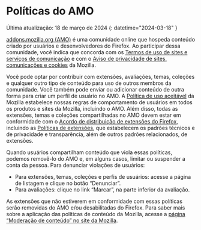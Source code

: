 # Políticas do AMO

Última atualização: 18 de março de 2024
{: datetime="2024-03-18" }

[addons.mozilla.org (AMO)](https://addons.mozilla.org/) é uma comunidade online que hospeda conteúdo criado por usuários e desenvolvedores do Firefox. Ao participar dessa comunidade, você indica que concorda com os [Termos de uso de sites e serviços de comunicação](https://www.mozilla.org/about/legal/terms/mozilla/) e com o [Aviso de privacidade de sites, comunicações e cookies](https://www.mozilla.org/privacy/websites/) da Mozilla.

Você pode optar por contribuir com extensões, avaliações, temas, coleções e qualquer outro tipo de conteúdo para uso de outros membros da comunidade. Você também pode enviar ou adicionar conteúdo de outra forma para criar um perfil de usuário no AMO. A [Política de uso aceitável](https://www.mozilla.org/about/legal/acceptable-use/) da Mozilla estabelece nossas regras de comportamento de usuários em todos os produtos e sites da Mozilla, incluindo o AMO. Além disso, todas as extensões, temas e coleções compartilhadas no AMO devem estar em conformidade com o [Acordo de distribuição de extensões do Firefox](https://extensionworkshop.com/documentation/publish/firefox-add-on-distribution-agreement/), incluindo as [Políticas de extensões](https://extensionworkshop.com/documentation/publish/add-on-policies/), que estabelecem os padrões técnicos e de privacidade e transparência, além de outros padrões relacionados, de extensões.

Quando usuários compartilham conteúdo que viola essas políticas, podemos removê-lo do AMO e, em alguns casos, limitar ou suspender a conta da pessoa. Para denunciar violações de usuários:

- Para extensões, temas, coleções e perfis de usuários: acesse a página de listagem e clique no botão “Denunciar”.
- Para avaliações: clique no link “Marcar”, na parte inferior da avaliação.

As extensões que não estiverem em conformidade com essas políticas serão removidas do AMO e/ou desabilitadas do Firefox. Para saber mais sobre a aplicação das políticas de conteúdo da Mozilla, acesse a [página “Moderação de conteúdo” no site da Mozilla](https://www.mozilla.org/about/legal/content-moderation).
